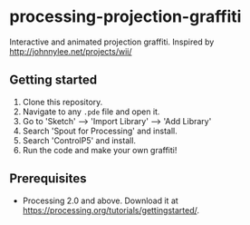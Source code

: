 # processing-projection-graffiti
Interactive and animated projection graffiti.
Inspired by http://johnnylee.net/projects/wii/

Getting started
-----
1. Clone this repository.
2. Navigate to any `.pde` file and open it.
3. Go to 'Sketch' --> 'Import Library' --> 'Add Library'
4. Search 'Spout for Processing' and install.
5. Search 'ControlP5' and install.
6. Run the code and make your own graffiti!

Prerequisites
------

* Processing 2.0 and above. Download it at https://processing.org/tutorials/gettingstarted/.
